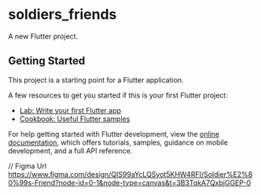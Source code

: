# soldiers_friends

A new Flutter project.

## Getting Started

This project is a starting point for a Flutter application.

A few resources to get you started if this is your first Flutter project:

- [Lab: Write your first Flutter app](https://docs.flutter.dev/get-started/codelab)
- [Cookbook: Useful Flutter samples](https://docs.flutter.dev/cookbook)

For help getting started with Flutter development, view the
[online documentation](https://docs.flutter.dev/), which offers tutorials,
samples, guidance on mobile development, and a full API reference.

// Figma Url
https://www.figma.com/design/QIS99aYcLQSyot5KHW4RFI/Soldier%E2%80%99s-Friend?node-id=0-1&node-type=canvas&t=3B3TqkA7QxbjGGEP-0
